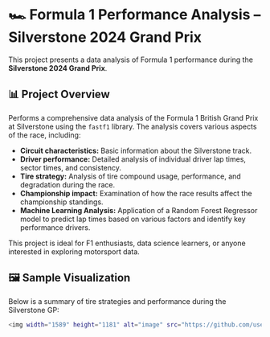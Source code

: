 # 🏎️ Formula 1 Performance Analysis – Silverstone 2024 Grand Prix

This project presents a data analysis of Formula 1 performance during the **Silverstone 2024 Grand Prix**.

## 📊 Project Overview

Performs a comprehensive data analysis of the Formula 1 British Grand Prix at Silverstone using the `fastf1` library. The analysis covers various aspects of the race, including:

-   **Circuit characteristics:** Basic information about the Silverstone track.
-   **Driver performance:** Detailed analysis of individual driver lap times, sector times, and consistency.
-   **Tire strategy:** Analysis of tire compound usage, performance, and degradation during the race.
-   **Championship impact:** Examination of how the race results affect the championship standings.
-   **Machine Learning Analysis:** Application of a Random Forest Regressor model to predict lap times based on various factors and identify key performance drivers.

This project is ideal for F1 enthusiasts, data science learners, or anyone interested in exploring motorsport data.


## 🖼️ Sample Visualization

Below is a summary of tire strategies and performance during the Silverstone GP:

```bash
<img width="1589" height="1181" alt="image" src="https://github.com/user-attachments/assets/4c09adc8-5d41-44fb-95a7-192e8aa44b3d" />


